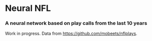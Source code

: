 # Neural NFL
### A neural network based on play calls from the last 10 years

Work in progress. Data from https://github.com/mobeets/nflplays.
